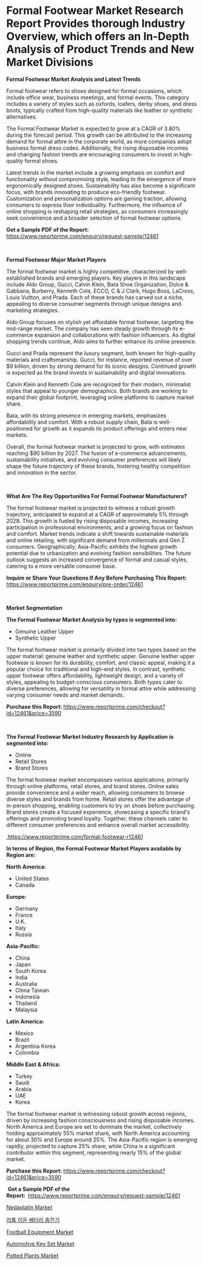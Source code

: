 <p><h1>Formal Footwear Market Research Report Provides thorough Industry Overview, which offers an In-Depth Analysis of Product Trends and New Market Divisions</h1></p><p><strong>Formal Footwear Market Analysis and Latest Trends</strong></p>
<p><p>Formal footwear refers to shoes designed for formal occasions, which include office wear, business meetings, and formal events. This category includes a variety of styles such as oxfords, loafers, derby shoes, and dress boots, typically crafted from high-quality materials like leather or synthetic alternatives.</p><p>The Formal Footwear Market is expected to grow at a CAGR of 3.80% during the forecast period. This growth can be attributed to the increasing demand for formal attire in the corporate world, as more companies adopt business formal dress codes. Additionally, the rising disposable incomes and changing fashion trends are encouraging consumers to invest in high-quality formal shoes.</p><p>Latest trends in the market include a growing emphasis on comfort and functionality without compromising style, leading to the emergence of more ergonomically designed shoes. Sustainability has also become a significant focus, with brands innovating to produce eco-friendly footwear. Customization and personalization options are gaining traction, allowing consumers to express their individuality. Furthermore, the influence of online shopping is reshaping retail strategies, as consumers increasingly seek convenience and a broader selection of formal footwear options.</p></p>
<p><strong>Get a Sample PDF of the Report:&nbsp;</strong> <a href="https://www.reportprime.com/enquiry/request-sample/12461">https://www.reportprime.com/enquiry/request-sample/12461</a></p>
<p>&nbsp;</p>
<p><strong>Formal Footwear Major Market Players</strong></p>
<p><p>The formal footwear market is highly competitive, characterized by well-established brands and emerging players. Key players in this landscape include Aldo Group, Gucci, Calvin Klein, Bata Shoe Organization, Dolce & Gabbana, Burberry, Kenneth Cole, ECCO, C & J Clark, Hugo Boss, LaCross, Louis Vuitton, and Prada. Each of these brands has carved out a niche, appealing to diverse consumer segments through unique designs and marketing strategies.</p><p>Aldo Group focuses on stylish yet affordable formal footwear, targeting the mid-range market. The company has seen steady growth through its e-commerce expansion and collaborations with fashion influencers. As digital shopping trends continue, Aldo aims to further enhance its online presence.</p><p>Gucci and Prada represent the luxury segment, both known for high-quality materials and craftsmanship. Gucci, for instance, reported revenue of over $9 billion, driven by strong demand for its iconic designs. Continued growth is expected as the brand invests in sustainability and digital innovations.</p><p>Calvin Klein and Kenneth Cole are recognized for their modern, minimalist styles that appeal to younger demographics. Both brands are working to expand their global footprint, leveraging online platforms to capture market share.</p><p>Bata, with its strong presence in emerging markets, emphasizes affordability and comfort. With a robust supply chain, Bata is well-positioned for growth as it expands its product offerings and enters new markets.</p><p>Overall, the formal footwear market is projected to grow, with estimates reaching $90 billion by 2027. The fusion of e-commerce advancements, sustainability initiatives, and evolving consumer preferences will likely shape the future trajectory of these brands, fostering healthy competition and innovation in the sector.</p></p>
<p>&nbsp;</p>
<p><strong>What Are The Key Opportunities For Formal Footwear Manufacturers?</strong></p>
<p><p>The formal footwear market is projected to witness a robust growth trajectory, anticipated to expand at a CAGR of approximately 5% through 2028. This growth is fueled by rising disposable incomes, increasing participation in professional environments, and a growing focus on fashion and comfort. Market trends indicate a shift towards sustainable materials and online retailing, with significant demand from millennials and Gen Z consumers. Geographically, Asia-Pacific exhibits the highest growth potential due to urbanization and evolving fashion sensibilities. The future outlook suggests an increased convergence of formal and casual styles, catering to a more versatile consumer base.</p></p>
<p><strong>Inquire or Share Your Questions If Any Before Purchasing This Report:</strong> <a href="https://www.reportprime.com/enquiry/pre-order/12461">https://www.reportprime.com/enquiry/pre-order/12461</a></p>
<p>&nbsp;</p>
<p><strong>Market Segmentation</strong></p>
<p><strong>The Formal Footwear Market Analysis by types is segmented into:</strong></p>
<p><ul><li>Genuine Leather Upper</li><li>Synthetic Upper</li></ul></p>
<p><p>The formal footwear market is primarily divided into two types based on the upper material: genuine leather and synthetic upper. Genuine leather upper footwear is known for its durability, comfort, and classic appeal, making it a popular choice for traditional and high-end styles. In contrast, synthetic upper footwear offers affordability, lightweight design, and a variety of styles, appealing to budget-conscious consumers. Both types cater to diverse preferences, allowing for versatility in formal attire while addressing varying consumer needs and market demands.</p></p>
<p><strong>Purchase this Report:&nbsp;</strong><a href="https://www.reportprime.com/checkout?id=12461&price=3590">https://www.reportprime.com/checkout?id=12461&price=3590</a></p>
<p>&nbsp;</p>
<p><strong>The Formal Footwear Market Industry Research by Application is segmented into:</strong></p>
<p><ul><li>Online</li><li>Retail Stores</li><li>Brand Stores</li></ul></p>
<p><p>The formal footwear market encompasses various applications, primarily through online platforms, retail stores, and brand stores. Online sales provide convenience and a wider reach, allowing consumers to browse diverse styles and brands from home. Retail stores offer the advantage of in-person shopping, enabling customers to try on shoes before purchasing. Brand stores create a focused experience, showcasing a specific brand's offerings and promoting brand loyalty. Together, these channels cater to different consumer preferences and enhance overall market accessibility.</p></p>
<p><a href="https://www.reportprime.com/formal-footwear-r12461">&nbsp;https://www.reportprime.com/formal-footwear-r12461</a></p>
<p><strong>In terms of Region, the Formal Footwear Market Players available by Region are:</strong></p>
<p>
    <p> <strong> North America: </strong>
        <ul>
            <li>United States</li>
            <li>Canada</li>
        </ul>
        </p> 
    <p> <strong> Europe: </strong>
        <ul>
            <li>Germany</li>
            <li>France</li>
            <li>U.K.</li>
            <li>Italy</li>
            <li>Russia</li>
        </ul>
        </p> 
    <p> <strong> Asia-Pacific: </strong>
        <ul>
            <li>China</li>
            <li>Japan</li>
            <li>South Korea</li>
            <li>India</li>
            <li>Australia</li>
            <li>China Taiwan</li>
            <li>Indonesia</li>
            <li>Thailand</li>
            <li>Malaysia</li>
        </ul>
        </p> 
    <p> <strong> Latin America: </strong>
        <ul>
            <li>Mexico</li>
            <li>Brazil</li>
            <li>Argentina Korea</li>
            <li>Colombia</li>
        </ul>
        </p> 
    <p> <strong> Middle East & Africa: </strong>
        <ul>
            <li>Turkey</li>
            <li>Saudi</li>
            <li>Arabia</li>
            <li>UAE</li>
            <li>Korea</li>
        </ul>
    </p>
    </p>
<p><p>The formal footwear market is witnessing robust growth across regions, driven by increasing fashion consciousness and rising disposable incomes. North America and Europe are set to dominate the market, collectively holding approximately 55% market share, with North America accounting for about 30% and Europe around 25%. The Asia-Pacific region is emerging rapidly, projected to capture 25% share, while China is a significant contributor within this segment, representing nearly 15% of the global market.</p></p>
<p><strong>Purchase this Report: </strong><a href="https://www.reportprime.com/checkout?id=12461&price=3590">https://www.reportprime.com/checkout?id=12461&price=3590</a></p>
<p>&nbsp;<strong>Get a Sample PDF of the Report:&nbsp;&nbsp;</strong><a href="https://www.reportprime.com/enquiry/request-sample/12461">https://www.reportprime.com/enquiry/request-sample/12461</a></p>
<p><strong></strong></p>
<p><p><a href="https://medium.com/@calekuhlman/global-nedaplatin-market-trends-analysis-and-future-growth-prospects-2024-2031-2f468d3cd114">Nedaplatin Market</a></p><p><a href="https://medium.com/@kelvinfeenrey98677/%EB%A6%AC%ED%8A%AC-%EC%9D%B4%EC%98%A8-%EB%B0%B0%ED%84%B0%EB%A6%AC-%EC%B6%A9%EC%A0%84%EA%B8%B0-%EC%8B%9C%EC%9E%A5-%ED%83%90%EC%83%89-2024%EB%85%84%EB%B6%80%ED%84%B0-2031%EB%85%84%EA%B9%8C%EC%A7%80%EC%9D%98-%EC%A0%84%EB%AC%B8%EA%B0%80-%EB%B6%84%EC%84%9D-%EB%B0%8F-%EC%8B%9C%EC%9E%A5-%EC%A0%84%EB%A7%9D-66b02c484e5c">리튬 이온 배터리 충전기</a></p><p><a href="https://github.com/nicoletavirag/Market-Research-Report-List-5/blob/main/football-equipment-market.md">Football Equipment Market</a></p><p><a href="https://issuu.com/reportprime-2/docs/automotive-key-set-market-size-2030_bd1005fbced6d4">Automotive Key Set Market</a></p><p><a href="https://www.linkedin.com/pulse/potted-plants-market-analysis-report-global-insights-region-arqkc?trackingId=UZ0i2ZXDQ%2ByLavHCIgZUGQ%3D%3D">Potted Plants Market</a></p></p>